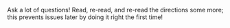 Ask a lot of questions!
Read, re-read, and re-read the directions some more; this prevents issues later by doing it right the first time!
